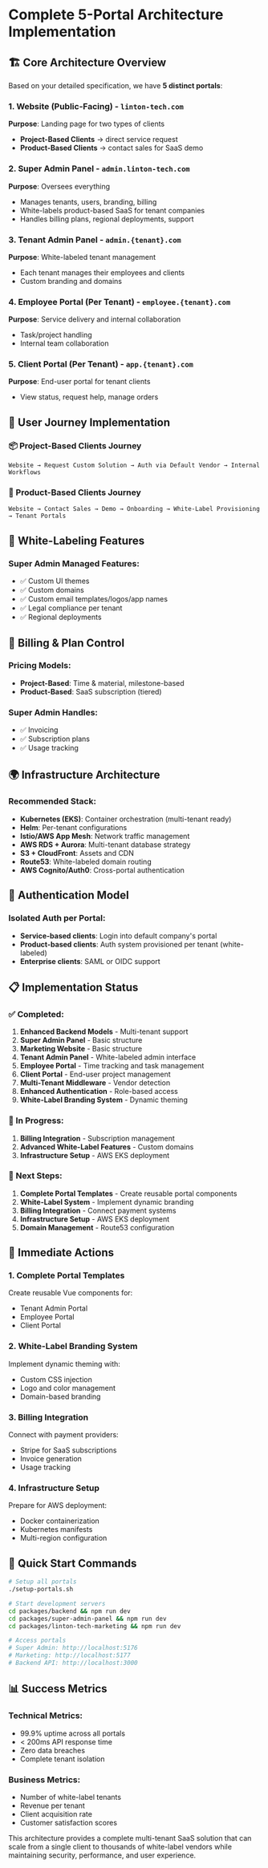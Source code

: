 # Complete 5-Portal Architecture Implementation

## 🏗️ Core Architecture Overview

Based on your detailed specification, we have **5 distinct portals**:

### 1. **Website (Public-Facing)** - `linton-tech.com`
**Purpose**: Landing page for two types of clients
- **Project-Based Clients** → direct service request
- **Product-Based Clients** → contact sales for SaaS demo

### 2. **Super Admin Panel** - `admin.linton-tech.com`
**Purpose**: Oversees everything
- Manages tenants, users, branding, billing
- White-labels product-based SaaS for tenant companies
- Handles billing plans, regional deployments, support

### 3. **Tenant Admin Panel** - `admin.{tenant}.com`
**Purpose**: White-labeled tenant management
- Each tenant manages their employees and clients
- Custom branding and domains

### 4. **Employee Portal (Per Tenant)** - `employee.{tenant}.com`
**Purpose**: Service delivery and internal collaboration
- Task/project handling
- Internal team collaboration

### 5. **Client Portal (Per Tenant)** - `app.{tenant}.com`
**Purpose**: End-user portal for tenant clients
- View status, request help, manage orders

## 🔄 User Journey Implementation

### 📦 Project-Based Clients Journey
```
Website → Request Custom Solution → Auth via Default Vendor → Internal Workflows
```

### 🧩 Product-Based Clients Journey
```
Website → Contact Sales → Demo → Onboarding → White-Label Provisioning → Tenant Portals
```

## 🎨 White-Labeling Features

### Super Admin Managed Features:
- ✅ Custom UI themes
- ✅ Custom domains
- ✅ Custom email templates/logos/app names
- ✅ Legal compliance per tenant
- ✅ Regional deployments

## 💸 Billing & Plan Control

### Pricing Models:
- **Project-Based**: Time & material, milestone-based
- **Product-Based**: SaaS subscription (tiered)

### Super Admin Handles:
- ✅ Invoicing
- ✅ Subscription plans
- ✅ Usage tracking

## 🌍 Infrastructure Architecture

### Recommended Stack:
- **Kubernetes (EKS)**: Container orchestration (multi-tenant ready)
- **Helm**: Per-tenant configurations
- **Istio/AWS App Mesh**: Network traffic management
- **AWS RDS + Aurora**: Multi-tenant database strategy
- **S3 + CloudFront**: Assets and CDN
- **Route53**: White-labeled domain routing
- **AWS Cognito/Auth0**: Cross-portal authentication

## 🔐 Authentication Model

### Isolated Auth per Portal:
- **Service-based clients**: Login into default company's portal
- **Product-based clients**: Auth system provisioned per tenant (white-labeled)
- **Enterprise clients**: SAML or OIDC support

## 📋 Implementation Status

### ✅ Completed:
1. **Enhanced Backend Models** - Multi-tenant support
2. **Super Admin Panel** - Basic structure
3. **Marketing Website** - Basic structure
4. **Tenant Admin Panel** - White-labeled admin interface
5. **Employee Portal** - Time tracking and task management
6. **Client Portal** - End-user project management
7. **Multi-Tenant Middleware** - Vendor detection
8. **Enhanced Authentication** - Role-based access
9. **White-Label Branding System** - Dynamic theming

### 🚧 In Progress:
1. **Billing Integration** - Subscription management
2. **Advanced White-Label Features** - Custom domains
3. **Infrastructure Setup** - AWS EKS deployment

### 📝 Next Steps:
1. **Complete Portal Templates** - Create reusable portal components
2. **White-Label System** - Implement dynamic branding
3. **Billing Integration** - Connect payment systems
4. **Infrastructure Setup** - AWS EKS deployment
5. **Domain Management** - Route53 configuration

## 🎯 Immediate Actions

### 1. Complete Portal Templates
Create reusable Vue components for:
- Tenant Admin Portal
- Employee Portal
- Client Portal

### 2. White-Label Branding System
Implement dynamic theming with:
- Custom CSS injection
- Logo and color management
- Domain-based branding

### 3. Billing Integration
Connect with payment providers:
- Stripe for SaaS subscriptions
- Invoice generation
- Usage tracking

### 4. Infrastructure Setup
Prepare for AWS deployment:
- Docker containerization
- Kubernetes manifests
- Multi-region configuration

## 🚀 Quick Start Commands

```bash
# Setup all portals
./setup-portals.sh

# Start development servers
cd packages/backend && npm run dev
cd packages/super-admin-panel && npm run dev
cd packages/linton-tech-marketing && npm run dev

# Access portals
# Super Admin: http://localhost:5176
# Marketing: http://localhost:5177
# Backend API: http://localhost:3000
```

## 📊 Success Metrics

### Technical Metrics:
- 99.9% uptime across all portals
- < 200ms API response time
- Zero data breaches
- Complete tenant isolation

### Business Metrics:
- Number of white-label tenants
- Revenue per tenant
- Client acquisition rate
- Customer satisfaction scores

This architecture provides a complete multi-tenant SaaS solution that can scale from a single client to thousands of white-label vendors while maintaining security, performance, and user experience. 